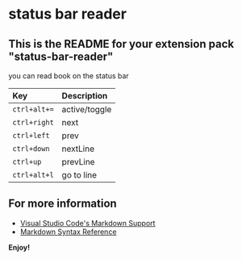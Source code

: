 # status bar reader

## This is the README for your extension pack "status-bar-reader"

you can read book on the status bar

| Key          | Description   |
| :----------- | :------------ |
| `ctrl+alt+=` | active/toggle |
| `ctrl+right` | next          |
| `ctrl+left`  | prev          |
| `ctrl+down`  | nextLine      |
| `ctrl+up`    | prevLine      |
| `ctrl+alt+l` | go to line    |

## For more information

- [Visual Studio Code's Markdown Support](http://code.visualstudio.com/docs/languages/markdown)
- [Markdown Syntax Reference](https://help.github.com/articles/markdown-basics/)

**Enjoy!**
